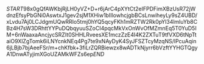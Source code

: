 $START$98x0gQfAWKbjRjLH0yVZ+D+r6jArC4pXYtCt2eIFPDFimXBzUsR72jWdnzEfsyPbGNi0AswtxJ1gev2sjM1XHiw1bIIlowhcjgbBCsLnwiheyLy9sZ4UBD/xLvdu7Aj0LCJdgmUQwRRIo5tmj0hYQ5qcyFKh1mRZTW2Rk0pYl34lmluYb8CBz4H7sW3DRhttYYPuDQbqyuuSZoCI4pqcMkVxOnWvOfMZmnEq5T0YuD5IM+6nWaaxaAncjycSRZIt0SHHLRveesXE1mczZzE4I4K2ZXTuT9tfVXD6tNpTtaiO9XlZgTomk6iLNYcnkNEq4Pg7te9xNAyDyK4SyJFSZTcyMzqNS/lPcuAqin6jLBjb7bjAeeFSr/m+chKfbk+3fiLrZQRBiewzx8wADTkNjyrr6bVzftYYHGTQgyA1DnwATyjimXGoUZAMkWFZs6ep$END$